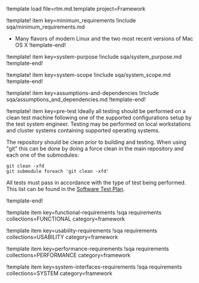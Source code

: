 !template load file=rtm.md.template project=Framework

!template! item key=minimum_requirements
!include sqa/minimum_requirements.md
- Many flavors of modern Linux and the two most recent versions of Mac OS X
!template-end!

!template! item key=system-purpose
!include sqa/system_purpose.md
!template-end!

!template! item key=system-scope
!include sqa/system_scope.md
!template-end!

!template! item key=assumptions-and-dependencies
!include sqa/assumptions_and_dependencies.md
!template-end!

!template! item key=pre-test
Ideally all testing should be performed on a clean test machine following
one of the supported configurations setup by the test system engineer. Testing
may be performed on local workstations and cluster systems containing supported
operating systems.

The repository should be clean prior to building and testing. When using "git"
this can be done by doing a force clean in the main repository and each one
of the submodules:

```
git clean -xfd
git submodule foreach 'git clean -xfd'
```

All tests must pass in accordance with the type of test being performed. This list
can be found in the [Software Test Plan](sqa/framework_stp.md).

!template-end!

!template item key=functional-requirements
!sqa requirements collections=FUNCTIONAL category=framework

!template item key=usability-requirements
!sqa requirements collections=USABILITY category=framework

!template item key=performance-requirements
!sqa requirements collections=PERFORMANCE category=framework

!template item key=system-interfaces-requirements
!sqa requirements collections=SYSTEM category=framework
